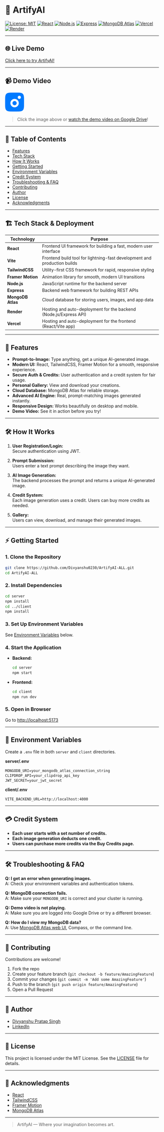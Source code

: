 # 🎨 ArtifyAI

[![License: MIT](https://img.shields.io/badge/License-MIT-yellow.svg)](LICENSE)
[![React](https://img.shields.io/badge/React-19.0.0-61DAFB?logo=react)](https://reactjs.org/)
[![Node.js](https://img.shields.io/badge/Node.js-18.20.8-339933?logo=node.js)](https://nodejs.org/)
[![Express](https://img.shields.io/badge/Express-4.21.2-000000?logo=express)](https://expressjs.com/)
[![MongoDB Atlas](https://img.shields.io/badge/MongoDB-Atlas-47A248?logo=mongodb)](https://www.mongodb.com/atlas)
[![Vercel](https://img.shields.io/badge/Frontend-Vercel-black?logo=vercel)](https://vercel.com/)
[![Render](https://img.shields.io/badge/Backend-Render-46E3B7?logo=render)](https://render.com/)

---

## 🌐 Live Demo

[Click here to try ArtifyAI!](https://artify-ai-all.vercel.app)

---

## 📹 Demo Video

[![Watch the demo](client/public/favicon.svg)](https://drive.google.com/file/d/1c37mFzeVF72MhH8bY9vpuADPb6eq7P2d/view?usp=sharing)

> Click the image above or [watch the demo video on Google Drive](https://drive.google.com/file/d/1c37mFzeVF72MhH8bY9vpuADPb6eq7P2d/view?usp=sharing)!

---

## 📑 Table of Contents

- [Features](#features)
- [Tech Stack](#tech-stack)
- [How It Works](#how-it-works)
- [Getting Started](#getting-started)
- [Environment Variables](#environment-variables)
- [Credit System](#credit-system)
- [Troubleshooting & FAQ](#troubleshooting--faq)
- [Contributing](#contributing)
- [Author](#author)
- [License](#license)
- [Acknowledgments](#acknowledgments)

---

## 🏗️ Tech Stack & Deployment

| Technology      | Purpose                                                                 |
|----------------|-------------------------------------------------------------------------|
| **React**      | Frontend UI framework for building a fast, modern user interface         |
| **Vite**       | Frontend build tool for lightning-fast development and production builds |
| **TailwindCSS**| Utility-first CSS framework for rapid, responsive styling               |
| **Framer Motion** | Animation library for smooth, modern UI transitions                  |
| **Node.js**    | JavaScript runtime for the backend server                                |
| **Express**    | Backend web framework for building REST APIs                             |
| **MongoDB Atlas** | Cloud database for storing users, images, and app data               |
| **Render**     | Hosting and auto-deployment for the backend (Node.js/Express API)        |
| **Vercel**     | Hosting and auto-deployment for the frontend (React/Vite app)            |

---

## 🚀 Features

- **Prompt-to-Image:** Type anything, get a unique AI-generated image.
- **Modern UI:** React, TailwindCSS, Framer Motion for a smooth, responsive experience.
- **Secure Auth & Credits:** User authentication and a credit system for fair usage.
- **Personal Gallery:** View and download your creations.
- **Cloud Database:** MongoDB Atlas for reliable storage.
- **Advanced AI Engine:** Real, prompt-matching images generated instantly.
- **Responsive Design:** Works beautifully on desktop and mobile.
- **Demo Video:** See it in action before you try!

---

## 🛠️ How It Works

1. **User Registration/Login:**  
   Secure authentication using JWT.

2. **Prompt Submission:**  
   Users enter a text prompt describing the image they want.

3. **AI Image Generation:**  
   The backend processes the prompt and returns a unique AI-generated image.

4. **Credit System:**  
   Each image generation uses a credit. Users can buy more credits as needed.

5. **Gallery:**  
   Users can view, download, and manage their generated images.

---

## ⚡ Getting Started

### 1. Clone the Repository

```bash
git clone https://github.com/Divyanshu0230/ArtifyAI-ALL.git
cd ArtifyAI-ALL
```

### 2. Install Dependencies

```bash
cd server
npm install
cd ../client
npm install
```

### 3. Set Up Environment Variables

See [Environment Variables](#environment-variables) below.

### 4. Start the Application

- **Backend:**  
  ```bash
  cd server
  npm start
  ```
- **Frontend:**  
  ```bash
  cd client
  npm run dev
  ```

### 5. Open in Browser

Go to [http://localhost:5173](http://localhost:5173)

---

## 🔑 Environment Variables

Create a `.env` file in both `server` and `client` directories.

**server/.env**
```
MONGODB_URI=your_mongodb_atlas_connection_string
CLIPDROP_API=your_clipdrop_api_key
JWT_SECRET=your_jwt_secret
```

**client/.env**
```
VITE_BACKEND_URL=http://localhost:4000
```

---

## 💳 Credit System

- **Each user starts with a set number of credits.**
- **Each image generation deducts one credit.**
- **Users can purchase more credits via the Buy Credits page.**

---

## 🛠️ Troubleshooting & FAQ

**Q: I get an error when generating images.**  
A: Check your environment variables and authentication tokens.

**Q: MongoDB connection fails.**  
A: Make sure your `MONGODB_URI` is correct and your cluster is running.

**Q: Demo video is not playing.**  
A: Make sure you are logged into Google Drive or try a different browser.

**Q: How do I view my MongoDB data?**  
A: Use [MongoDB Atlas web UI](https://cloud.mongodb.com/), Compass, or the command line.

---

## 🤝 Contributing

Contributions are welcome!  
1. Fork the repo  
2. Create your feature branch (`git checkout -b feature/AmazingFeature`)  
3. Commit your changes (`git commit -m 'Add some AmazingFeature'`)  
4. Push to the branch (`git push origin feature/AmazingFeature`)  
5. Open a Pull Request

---

## 👤 Author

- [Divyanshu Pratap Singh](https://github.com/Divyanshu0230)
- [LinkedIn](https://www.linkedin.com/in/divyanshu-pratap-singh-304546251/)

---

## 📄 License

This project is licensed under the MIT License. See the [LICENSE](LICENSE) file for details.

---

## 🙏 Acknowledgments

- [React](https://reactjs.org/)
- [TailwindCSS](https://tailwindcss.com/)
- [Framer Motion](https://www.framer.com/motion/)
- [MongoDB Atlas](https://www.mongodb.com/atlas)

---

> ArtifyAI — Where your imagination becomes art.

